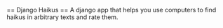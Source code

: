 == Django Haikus ==
A django app that helps you use computers to find haikus in arbitrary texts and rate them.